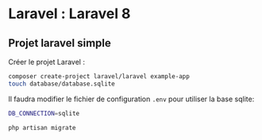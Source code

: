 # Laravel : Laravel 8

## Projet laravel simple

Créer le projet Laravel :

```sh
composer create-project laravel/laravel example-app
touch database/database.sqlite
```

Il faudra modifier le fichier de configuration `.env` pour utiliser la base sqlite:

```sh
DB_CONNECTION=sqlite
```

```sh
php artisan migrate
```
